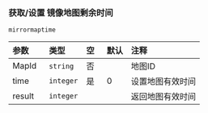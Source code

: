 ### 获取/设置 镜像地图剩余时间
`mirrormaptime`

| 参数   | 类型      | 空   | 默认 | 注释             |
| :----- | :-------- | :--- | :--- | :--------------- |
| MapId  | `string`  | 否   |      | 地图ID           |
| time   | `integer` | 是   | 0    | 设置地图有效时间 |
| result | `integer` |      |      | 返回地图有效时间 |

